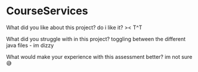 # CourseServices

What did you like about this project?
do i like it? >< T^T

What did you struggle with in this project?
toggling between the different java files - im dizzy

What would make your experience with this assessment better?
im not sure 😅
